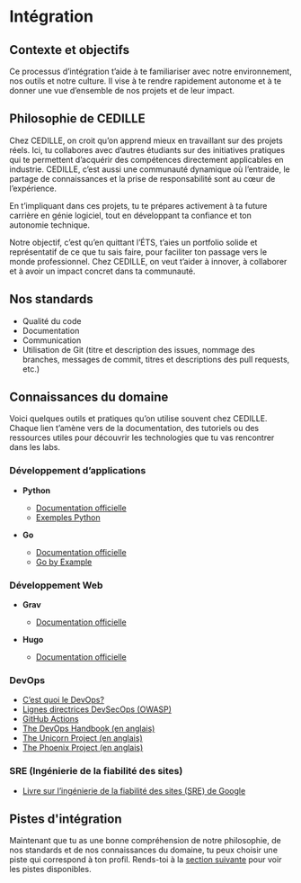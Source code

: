 # Intégration

## Contexte et objectifs

Ce processus d’intégration t’aide à te familiariser avec notre environnement,
nos outils et notre culture. Il vise à te rendre rapidement autonome et à te
donner une vue d’ensemble de nos projets et de leur impact.

## Philosophie de CEDILLE

Chez CEDILLE, on croit qu’on apprend mieux en travaillant sur des projets réels.
Ici, tu collabores avec d’autres étudiants sur des initiatives pratiques qui te
permettent d’acquérir des compétences directement applicables en industrie.
CEDILLE, c’est aussi une communauté dynamique où l’entraide, le partage de
connaissances et la prise de responsabilité sont au cœur de l’expérience.

En t’impliquant dans ces projets, tu te prépares activement à ta future carrière
en génie logiciel, tout en développant ta confiance et ton autonomie technique.

Notre objectif, c’est qu’en quittant l’ÉTS, t’aies un portfolio solide et
représentatif de ce que tu sais faire, pour faciliter ton passage vers le monde
professionnel. Chez CEDILLE, on veut t’aider à innover, à collaborer et à avoir
un impact concret dans ta communauté.

## Nos standards

- Qualité du code
- Documentation
- Communication
- Utilisation de Git (titre et description des issues, nommage des branches,
  messages de commit, titres et descriptions des pull requests, etc.)

## Connaissances du domaine

Voici quelques outils et pratiques qu’on utilise souvent chez CEDILLE. Chaque
lien t’amène vers de la documentation, des tutoriels ou des ressources utiles
pour découvrir les technologies que tu vas rencontrer dans les labs.

### Développement d’applications

- **Python**
  - [Documentation officielle](https://docs.python.org/3/tutorial/index.html)
  - [Exemples Python](https://www.w3schools.com/python/python_examples.asp)

- **Go**
  - [Documentation officielle](https://go.dev/doc/)
  - [Go by Example](https://gobyexample.com/)

### Développement Web

- **Grav**
  - [Documentation officielle](https://learn.getgrav.org/17/basics/what-is-grav)

- **Hugo**
  - [Documentation officielle](https://gohugo.io/about/introduction/)

### DevOps

- [C’est quoi le DevOps?](https://github.com/resources/articles/devops/what-is-devops)
- [Lignes directrices DevSecOps (OWASP)](https://owasp.org/www-project-devsecops-guideline/latest/00a-Overview)
- [GitHub Actions](https://docs.github.com/fr/actions)
- [The DevOps Handbook (en anglais)](https://books.google.ca/books/about/The_DevOps_Handbook.html?id=8kRDEAAAQBAJ&redir_esc=y)
- [The Unicorn Project (en anglais)](https://www.google.ca/books/edition/The_Unicorn_Project/kNSSDwAAQBAJ?hl=en&gbpv=1&printsec=frontcover)
- [The Phoenix Project (en anglais)](https://books.google.ca/books/about/The_Phoenix_Project.html?id=mqXomAEACAAJ&redir_esc=y)

### SRE (Ingénierie de la fiabilité des sites)

- [Livre sur l’ingénierie de la fiabilité des sites (SRE) de Google](https://sre.google/sre-book/table-of-contents/)

## Pistes d'intégration

Maintenant que tu as une bonne compréhension de notre philosophie, de nos
standards et de nos connaissances du domaine, tu peux choisir une piste qui
correspond à ton profil. Rends-toi à la [section suivante](./tracks/index.md)
pour voir les pistes disponibles.

